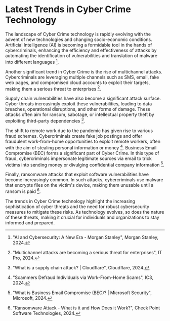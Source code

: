 # Latest Trends in Cyber Crime Technology

The landscape of Cyber Crime technology is rapidly evolving with the advent of new technologies and changing socio-economic conditions. Artificial Intelligence (AI) is becoming a formidable tool in the hands of cybercriminals, enhancing the efficiency and effectiveness of attacks by automating the identification of vulnerabilities and translation of malware into different languages [^1^].

Another significant trend in Cyber Crime is the rise of multichannel attacks. Cybercriminals are leveraging multiple channels such as SMS, email, fake web pages, and compromised cloud accounts to exploit their targets, making them a serious threat to enterprises [^3^]. 

Supply chain vulnerabilities have also become a significant attack surface. Cyber threats increasingly exploit these vulnerabilities, leading to data breaches, operational disruptions, and other forms of damage. These attacks often aim for ransom, sabotage, or intellectual property theft by exploiting third-party dependencies [^5^].

The shift to remote work due to the pandemic has given rise to various fraud schemes. Cybercriminals create fake job postings and offer fraudulent work-from-home opportunities to exploit remote workers, often with the aim of stealing personal information or money [^7^]. Business Email Compromise (BEC) forms a significant part of Cyber Crime. In this type of fraud, cybercriminals impersonate legitimate sources via email to trick victims into sending money or divulging confidential company information [^9^].

Finally, ransomware attacks that exploit software vulnerabilities have become increasingly common. In such attacks, cybercriminals use malware that encrypts files on the victim's device, making them unusable until a ransom is paid [^11^].

The trends in Cyber Crime technology highlight the increasing sophistication of cyber threats and the need for robust cybersecurity measures to mitigate these risks. As technology evolves, so does the nature of these threats, making it crucial for individuals and organizations to stay informed and prepared.

[^1^]: "AI and Cybersecurity: A New Era - Morgan Stanley", Morgan Stanley, 2024.
[^3^]: "Multichannel attacks are becoming a serious threat for enterprises", IT Pro, 2024.
[^5^]: "What is a supply chain attack? | Cloudflare", Cloudflare, 2024.
[^7^]: "Scammers Defraud Individuals via Work-From-Home Scams", IC3, 2024.
[^9^]: "What is Business Email Compromise (BEC)? | Microsoft Security", Microsoft, 2024.
[^11^]: "Ransomware Attack - What is it and How Does it Work?", Check Point Software Technologies, 2024.